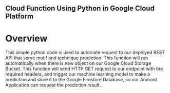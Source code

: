 ## Cloud Function Using Python in Google Cloud Platform
# Overview
This simple python code is used to automate request to our deployed REST API that serve motif and technique prediction. This function will run automatically when there is new object on our Google Cloud Storage Bucket. This function will send HTTP GET request to our endpoint with the required headers, and trigger our machine learning model to make a prediction and store it to the Google Firestore Database, so our Android Application can request the prediction result.